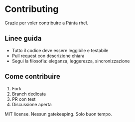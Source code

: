 # Contributing

Grazie per voler contribuire a Pánta rheî.

## Linee guida
- Tutto il codice deve essere leggibile e testabile
- Pull request con descrizione chiara
- Segui la filosofia: eleganza, leggerezza, sincronizzazione

## Come contribuire
1. Fork
2. Branch dedicata
3. PR con test
4. Discussione aperta

MIT license. Nessun gatekeeping. Solo buon tempo.
